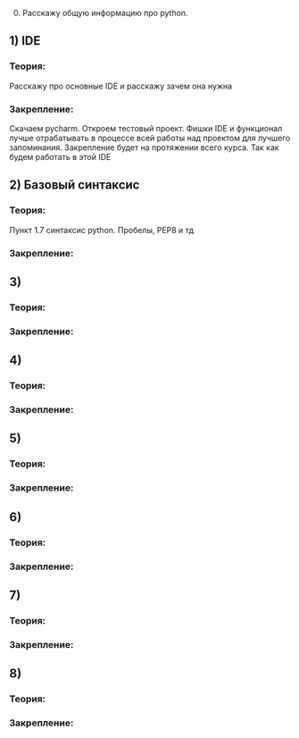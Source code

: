 0) Расскажу общую информацию про python. 

## 1) IDE

### Теория:
Расскажу про основные IDE и расскажу зачем она нужна

### Закрепление:
Скачаем pycharm. Откроем тестовый проект. Фишки IDE и функционал лучше отрабатывать в процессе всей работы над проектом для лучшего запоминания.
Закрепление будет на протяжении всего курса. Так как будем работать в этой IDE

## 2) Базовый синтаксис

### Теория:
Пункт 1.7 синтаксис python. Пробелы, PEP8 и тд


### Закрепление:

## 3)

### Теория:

### Закрепление:

## 4)

### Теория:

### Закрепление:

## 5)

### Теория:

### Закрепление:

## 6)

### Теория:

### Закрепление:

## 7)

### Теория:

### Закрепление:

## 8)

### Теория:

### Закрепление:
